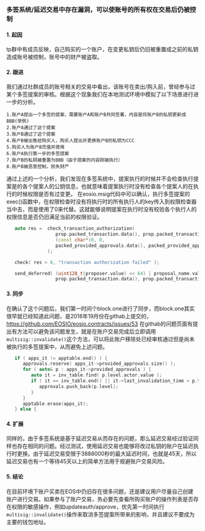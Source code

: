 ### 多签系统/延迟交易中存在漏洞，可以使账号的所有权在交易后仍被控制
#### 1. 起因
tp群中有成员反映，自己购买的一个账户，在变更私钥后仍旧被重置成之前的私钥造成账号被控制，账号中的财产被盗取。

#### 2. 跟进
我们通过社群成员的账号相关的交易中看出，该账号在卖出/购入前，曾经参与过某个多签提案的审核。根据这个现象我们在本地测试环境中模拟了以下场景进行进一步的分析。

```
1.账户A提出一个多签的提案，需要账户A和账户B共同签署，内容是将账户B的私钥更新成BBB(举例)
2.账户A通过了这个提案
3.账户B通过了这个提案
4.账户B被出售给购买人，购买人提出并更换账户B的私钥为CCC
5.购买人为账户B充值并使用
6.账户A执行第一步的多签提案
7.账户B的私钥被重置为BBB（由于提案的内容刚被执行）
8.账户B被恶意控制，损失财产

```
通过上述的一个分析，我们发现在多签系统中，提案执行的时候并不会检查执行提案是的各个提案人的公钥信息，也就意味着提案执行时没有检查各个提案人的在执行的时候权限是否有过变更。
在eosio.msig代码中可以确认，执行多签提案的exec()函数中，在权限检查时没有将执行时的所有执行人的key传入到权限检查器当中去，而是使用了0来代替。这就能够说明提案在执行时没有校验各个执行人的权限信息是否仍旧满足当前的权限验证。

```c++
   auto res =  check_transaction_authorization(
                  prop.packed_transaction.data(), prop.packed_transaction.size(),
                  (const char*)0, 0,
                  packed_provided_approvals.data(), packed_provided_approvals.size()
               );

   check( res > 0, "transaction authorization failed" );

   send_deferred( (uint128_t(proposer.value) << 64) | proposal_name.value, executer,
                  prop.packed_transaction.data(), prop.packed_transaction.size() );
```

#### 3. 同步
在确认了这个问题后，我们第一时间个block.one进行了同步，而block.one其实很早就已经知道此问题，是2018年19月份在githab上提交的，
https://github.com/EOSIO/eosio.contracts/issues/53
在githab的问题页面有提出有方法可以避免该问题发生，就是在账户交易完成后立即调用`multisig::invalidate()`这个方法，可以将此账户移除处已经审核通过但是尚未被执行的多签提案中，从而避免上述问题。

```c++
   if ( apps_it != apptable.end() ) {
      approvals.reserve( apps_it->provided_approvals.size() );
      for ( auto& p : apps_it->provided_approvals ) {
         auto it = inv_table.find( p.level.actor.value );
         if ( it == inv_table.end() || it->last_invalidation_time < p.time ) {
            approvals.push_back(p.level);
         }
      }
      apptable.erase(apps_it);
   } else {
```

#### 4. 扩展
同样的，由于多签系统是基于延迟交易从而存在的问题，那么延迟交易经过验证同样也存在相同的问题。经过测试，使用延迟交易也能够将改过私钥的账户在延迟执行时更换。由于延迟交易受限于3888000秒的最大延迟时间，也就是45天，所以延迟交易也有一个等待45天以上的简单方法用于规避账户交易风险。


#### 5. 结论
在目前环境下账户买卖在EOS中仍旧存在很多问题，还是建议用户尽量自己创建账户进行交易。如果参与了账户交易，务必要先查看所购买账户的操作列表是否存在权限的敏感操作，例如updateauth/approve，优先第一时间执行`multisig::invalidate()`操作来取消多签提案所带来的影响，并且建议不要成为主要的钱包地址。
